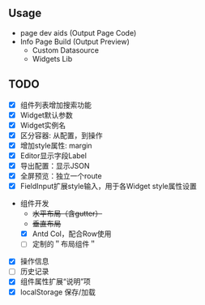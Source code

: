 ## Usage

- page dev aids (Output Page Code)
- Info Page Build (Output Preview)
  - Custom Datasource
  - Widgets Lib

## TODO

- [x] 组件列表增加搜索功能
- [x] Widget默认参数
- [x] Widget实例名
- [x] 区分容器: 从配置，到操作
- [x] 增加style属性: margin
- [x] Editor显示字段Label
- [x] 导出配置：显示JSON
- [x] 全屏预览：独立一个route
- [x] FieldInput扩展style输入，用于各Widget style属性设置
- 组件开发
    - ~~水平布局（含gutter）~~
    - ~~垂直布局~~
    - [x] Antd Col，配合Row使用
    - [ ] 定制的＂布局组件＂
- [x] 操作信息
- [ ] 历史记录
- [x] 组件属性扩展“说明”项
- [x] localStorage 保存/加载

